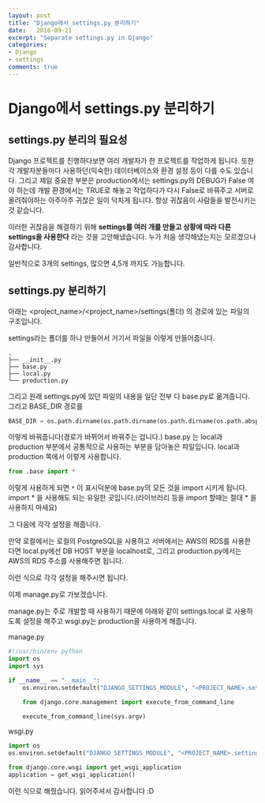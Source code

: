 ```yaml
---
layout: post
title: "Django에서 settings.py 분리하기"
date:   2016-09-21
excerpt: "Separate settings.py in Django"
categories:
- Django
- settings
comments: true
---
```


Django에서 settings.py 분리하기
=====

## settings.py 분리의 필요성
Django 프로젝트를 진행하다보면 여러 개발자가 한 프로젝트를 작업하게 됩니다.
또한 각 개발자분들마다 사용하던(익숙한) 데이터베이스와 환경 설정 등이 다를 수도 있습니다.
그리고 제일 중요한 부분은 production에서는 settings.py의 DEBUG가 False 여야 하는데 개발 환경에서는 TRUE로 해놓고 작업하다가 다시 False로 바꿔주고 서버로 올려줘야하는 아주아주 귀찮은 일이 닥치게 됩니다.
항상 귀찮음이 사람들을 발전시키는 것 같습니다.

이러한 귀찮음을 해결하기 위해 **settings를 여러 개를 만들고 상황에 따라 다른 settings을 사용한다** 라는 것을 고안해냈습니다.
누가 처음 생각해냈는지는 모르겠으나 감사합니다.

일반적으로 3개의 settings, 많으면 4,5개 까지도 가능합니다.

## settings.py 분리하기

아래는 <project_name>/<project_name>/settings(폴더) 의 경로에 있는 파일의 구조입니다.

settings라는 폴더를 하나 만들어서 거기서 파일을 이렇게 만들어줍니다. 

```shell
.
├── __init__.py
├── base.py
├── local.py
└── production.py
```

그리고 원래 settings.py에 있던 파일의 내용을 일단 전부 다 base.py로 옮겨줍니다.
그리고 BASE_DIR 경로를 

```python
BASE_DIR = os.path.dirname(os.path.dirname(os.path.dirname(os.path.abspath(__file__))))
```

이렇게 바꿔줍니다(경로가 바뀌어서 바꿔주는 겁니다.)
base.py 는 local과 production 부분에서 공통적으로 사용하는 부분을 담아놓은 파일입니다.
local과 production 쪽에서 이렇게 사용합니다.

```python
from .base import *
```

이렇게 사용하게 되면 `*` 이 표시덕분에 base.py의 모든 것을 import 시키게 됩니다.
import * 을 사용해도 되는 유일한 곳입니다.(라이브러리 등을 import 할때는 절대 * 을 사용하지 마세요)

그 다음에 각각 설정을 해줍니다.

만약 로컬에서는 로컬의 PostgreSQL을 사용하고 서버에서는 AWS의 RDS를 사용한다면 local.py에선 DB HOST 부분을 localhost로, 그리고 production.py에서는 AWS의 RDS 주소를 사용해주면 됩니다.

이런 식으로 각각 설정을 해주시면 됩니다.

이제 manage.py로 가보겠습니다.

manage.py는 주로 개발할 때 사용하기 때문에 아래와 같이 settings.local 로 사용하도록 설정을 해주고 wsgi.py는 production을 사용하게 해줍니다.

manage.py

```python
#!/usr/bin/env python
import os
import sys

if __name__ == "__main__":
    os.environ.setdefault("DJANGO_SETTINGS_MODULE", "<PROJECT_NAME>.settings.local")

    from django.core.management import execute_from_command_line

    execute_from_command_line(sys.argv)
```

wsgi.py

```python
import os
os.environ.setdefault("DJANGO_SETTINGS_MODULE", "<PROJECT_NAME>.settings.production")

from django.core.wsgi import get_wsgi_application
application = get_wsgi_application()
```

이런 식으로 해줬습니다.
읽어주셔서 감사합니다 :D
